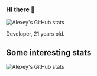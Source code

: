 ### Hi there 👋



![Alexey's GitHub stats](https://github-readme-stats.vercel.app/api?username=pnsrc&show_icons=true&theme=tokyonight)

Developer, 21 years old.

## Some interesting stats
![Alexey's GitHub stats](https://github-readme-stats.vercel.app/api/top-langs/?username=pnsrc&langs_count=10&theme=tokyonight)
